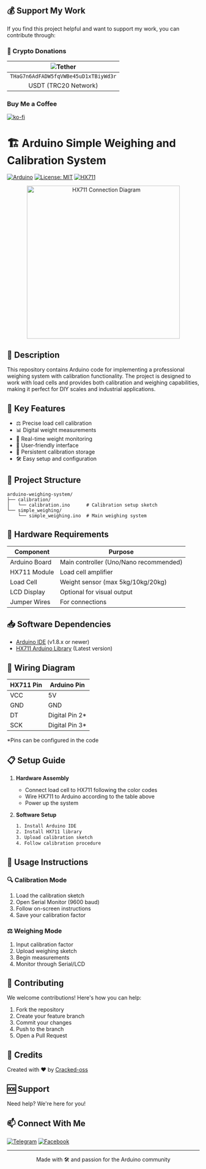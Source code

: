 ## 💰 Support My Work

If you find this project helpful and want to support my work, you can contribute through:

### 💎 Crypto Donations
| ![Tether](https://img.shields.io/badge/Tether-50AF95?style=for-the-badge&logo=tether&logoColor=white) | 
|:---:|
| `THaG7n6AdFADW5fqVWBe45uD1xTBiyWd3r` |
| USDT (TRC20 Network) |


### Buy Me a Coffee
[![ko-fi](https://ko-fi.com/img/githubbutton_sm.svg)](https://ko-fi.com/hexcode64319)

# 🏗️ Arduino Simple Weighing and Calibration System

[![Arduino](https://img.shields.io/badge/Arduino-00979D?style=for-the-badge&logo=Arduino&logoColor=white)](https://www.arduino.cc/)
[![License: MIT](https://img.shields.io/badge/License-MIT-yellow.svg)](https://opensource.org/licenses/MIT)
[![HX711](https://img.shields.io/badge/HX711-Supported-green.svg)](https://github.com/bogde/HX711)

<div align="center">
  <img src="https://i0.wp.com/circuits4you.com/wp-content/uploads/2016/11/Load_Cell_Interface_Arduino.png?resize=768%2C476&ssl=1" width="400" alt="HX711 Connection Diagram"/>
</div>

## 📝 Description

This repository contains Arduino code for implementing a professional weighing system with calibration functionality. The project is designed to work with load cells and provides both calibration and weighing capabilities, making it perfect for DIY scales and industrial applications.

## 🌟 Key Features

- ⚖️ Precise load cell calibration
- 📊 Digital weight measurements
- 🔄 Real-time weight monitoring
- 📱 User-friendly interface
- 💾 Persistent calibration storage
- 🛠️ Easy setup and configuration

## 📁 Project Structure

```
arduino-weighing-system/
├── calibration/
│   └── calibration.ino      # Calibration setup sketch
└── simple_weighing/
    └── simple_weighing.ino  # Main weighing system
```

## 🔧 Hardware Requirements

Component | Purpose
----------|----------
Arduino Board | Main controller (Uno/Nano recommended)
HX711 Module | Load cell amplifier
Load Cell | Weight sensor (max 5kg/10kg/20kg)
LCD Display | Optional for visual output
Jumper Wires | For connections

## 📥 Software Dependencies

- [Arduino IDE](https://www.arduino.cc/en/software) (v1.8.x or newer)
- [HX711 Arduino Library](https://github.com/bogde/HX711) (Latest version)

## 🔌 Wiring Diagram

HX711 Pin | Arduino Pin
----------|------------
VCC | 5V
GND | GND
DT  | Digital Pin 2*
SCK | Digital Pin 3*

*Pins can be configured in the code

## 📋 Setup Guide

1. **Hardware Assembly**
   - Connect load cell to HX711 following the color codes
   - Wire HX711 to Arduino according to the table above
   - Power up the system

2. **Software Setup**
   ```bash
   1. Install Arduino IDE
   2. Install HX711 library
   3. Upload calibration sketch
   4. Follow calibration procedure
   ```

## 🎯 Usage Instructions

### 🔍 Calibration Mode
1. Load the calibration sketch
2. Open Serial Monitor (9600 baud)
3. Follow on-screen instructions
4. Save your calibration factor

### ⚖️ Weighing Mode
1. Input calibration factor
2. Upload weighing sketch
3. Begin measurements
4. Monitor through Serial/LCD

## 🤝 Contributing

We welcome contributions! Here's how you can help:

1. Fork the repository
2. Create your feature branch
3. Commit your changes
4. Push to the branch
5. Open a Pull Request

## 👥 Credits

Created with ❤️ by [Cracked-oss](https://github.com/Cracked-oss)

## 🆘 Support

Need help? We're here for you!

## 📫 Connect With Me
[![Telegram](https://img.shields.io/badge/Telegram-2CA5E0?style=for-the-badge&logo=telegram&logoColor=white)](https://t.me/Hex_Code)
[![Facebook](https://img.shields.io/badge/Facebook-%231877F2.svg?style=for-the-badge&logo=Facebook&logoColor=white)](https://www.facebook.com/hexcode.832203/)

---
<div align="center">
Made with 🛠️ and passion for the Arduino community
</div>
